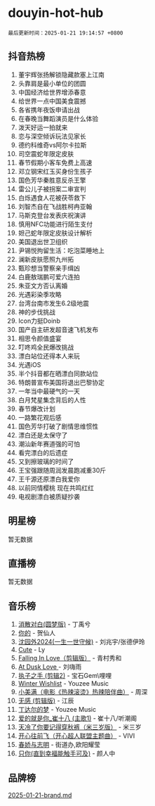 # douyin-hot-hub

`最后更新时间：2025-01-21 19:14:57 +0800`

## 抖音热榜

1. 董宇辉张扬解锁隐藏款塞上江南
1. 头靠肩是最小单位的团圆
1. 中国经济给世界增添春意
1. 给世界一点中国美食震撼
1. 各省携年夜饭申请出战
1. 在春晚当舞蹈演员是什么体验
1. 泼天好运一拍就来
1. 恋与深空倾诉玩法见家长
1. 德约科维奇vs阿尔卡拉斯
1. 司空震蛇年限定皮肤
1. 春节假期小客车免费上高速
1. 邓立钢宋红玉买身份生孩子
1. 国色芳华秦胜意反杀王擎
1. 雷公儿子被拐案二审宣判
1. 白烁遇食人花被茯苓救下
1. 刘智杰自在飞战胜柯冉亚翰
1. 马斯克登台发表庆祝演讲
1. 慎用NFC功能进行陌生支付
1. 妲己蛇年限定皮肤设计解析
1. 美国退出世卫组织
1. 尹锡悦拘留生活：吃泡菜睡地上
1. 澜新皮肤愿照九州拓
1. 甄珍想当警察亲手缉凶
1. 白鹿敖瑞鹏可爱六连拍
1. 朱亚文方否认离婚
1. 光遇彩染季攻略
1. 台湾台南市发生6.2级地震
1. 神的步伐挑战
1. Icon力挺Doinb
1. 国产自主研发超音速飞机发布
1. 相思令颜值盛宴
1. 叮咚鸡全民爆改挑战
1. 漂白站位还得本人来玩
1. 光遇iOS
1. 半个抖音都在晒漂白同款站位
1. 特朗普宣布美国将退出巴黎协定
1. 一年当中最硬气的一天
1. 白月梵星集念背后的人性
1. 春节爆改计划
1. 一路繁花观后感
1. 国色芳华打破了剧情思维惯性
1. 漂白还是太保守了
1. 潮汕新年赛道强的可怕
1. 看完漂白的后遗症
1. 又到擦玻璃的时间了
1. 王宝强跟随周润发晨跑减重30斤
1. 王千源还原漂白我爱你
1. 以前同情樱桃 现在共鸣红红
1. 电视剧漂白被质疑抄袭

## 明星榜

暂无数据

## 直播榜

暂无数据

## 音乐榜

1. [消散对白(圆梦版)](https://sf5-hl-cdn-tos.douyinstatic.com/obj/tos-cn-ve-2774/og4jB5I5IizzoZVAAAzWgBMAsMDWoArfwBOiFs) - 丁禹兮
1. [你的](https://sf5-hl-cdn-tos.douyinstatic.com/obj/tos-cn-ve-2774/oYuIeKf42jB7sEV6B2upMdpYAgfrQWj0FeRegh) - 贺仙人
1. [沈园外2024(一生一世守候)](https://sf5-hl-cdn-tos.douyinstatic.com/obj/tos-cn-ve-2774/oAIYMHGCmKaYKFDd6FZBf9AfMfx1eErAAEJAFH) - 刘兆宇/张德伊玲
1. [Cute](https://sf5-hl-cdn-tos.douyinstatic.com/obj/tos-cn-ve-2774/o4IbIzHWKAAB4wsS5qMBRiiAlEBGTpQRNfFvuo) - Ly
1. [Falling In Love（剪辑版）](https://sf5-hl-cdn-tos.douyinstatic.com/obj/tos-cn-ve-2774/o8ajpA8zzgBPahbBIO8AcKGBLJezFCRd1wfP9f) - 青村秀和
1. [ At Dusk  Love ](https://sf5-hl-cdn-tos.douyinstatic.com/obj/tos-cn-ve-2774/o8CrpCf5CaYgI4ZrtQgMQAFEfuGqNnRSDQAPBc) - 刘嗨雨
1. [执子之手 (剪辑2)](https://sf5-hl-cdn-tos.douyinstatic.com/obj/tos-cn-ve-2774/oUoZLQjCc31XzqsBnBQUNgeKtYPBcgbFDwtfcu) - 宝石Gem\哩哩
1. [Winter Wishlist](https://sf3-cdn-tos.douyinstatic.com/obj/tos-cn-ve-2774/oIIgUOeamCFCVAzxN6MFRLIBlLGpUqQxeeHrLE) - Youzee Music
1. [小美满（电影《热辣滚烫》热辣陪伴曲）](https://sf5-hl-cdn-tos.douyinstatic.com/obj/tos-cn-ve-2774/o0GAn2lSgfZIDUgtevCGDQYnFg4CwnrBaxbTZL) - 周深
1. [无感 (剪辑版)](https://sf5-hl-cdn-tos.douyinstatic.com/obj/tos-cn-ve-2774/o0eIsUzJBDlQaQFC5OFlgbMEZC1TFYBftOBn6p) - 江辰
1. [丁达尔的梦](https://sf5-hl-cdn-tos.douyinstatic.com/obj/tos-cn-ve-2774/oMU3WirUZBVQkAC9ccG5P2IQirziZM2RTInUY) - Youzee Music
1. [爱的就是你_崔十八 (主歌1)](https://sf6-cdn-tos.douyinstatic.com/obj/tos-cn-ve-2774/oI5BO5DhFZ6UTcNCnZaOCBLtZ7WIMQGfgnXf5E) - 崔十八/听潮阁
1. [天冷了你要记得穿秋裤（米三岁版）](https://sf5-hl-cdn-tos.douyinstatic.com/obj/tos-cn-ve-2774/oQlIwVIDWiZ6BQilAorS7MA0AgCkQDvcZAdm1) - 米三岁
1. [开心往前飞（开心超人联盟主题曲）](https://sf5-hl-cdn-tos.douyinstatic.com/obj/tos-cn-ve-2774/9d8fb7c82cf1421fb93a9fe925275e0a) - VIVI
1. [春娇与志明](https://sf5-hl-cdn-tos.douyinstatic.com/obj/tos-cn-ve-2774/e530d8fceb7044b39707d7f9ff54add1) - 街道办,欧阳耀莹
1. [只你(直到幸福能触手可及)](https://sf5-hl-cdn-tos.douyinstatic.com/obj/tos-cn-ve-2774/o0lBkRDzFTeaVSUz3ZZSCBVtZ5DIMQGfgmEAuE) - 颜人中

## 品牌榜

[2025-01-21-brand.md](2025-01-21-brand.md)
